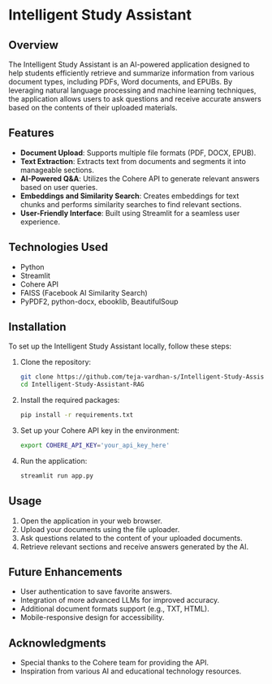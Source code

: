 # Intelligent Study Assistant

## Overview

The Intelligent Study Assistant is an AI-powered application designed to help students efficiently retrieve and summarize information from various document types, including PDFs, Word documents, and EPUBs. By leveraging natural language processing and machine learning techniques, the application allows users to ask questions and receive accurate answers based on the contents of their uploaded materials.

## Features

- **Document Upload**: Supports multiple file formats (PDF, DOCX, EPUB).
- **Text Extraction**: Extracts text from documents and segments it into manageable sections.
- **AI-Powered Q&A**: Utilizes the Cohere API to generate relevant answers based on user queries.
- **Embeddings and Similarity Search**: Creates embeddings for text chunks and performs similarity searches to find relevant sections.
- **User-Friendly Interface**: Built using Streamlit for a seamless user experience.

## Technologies Used

- Python
- Streamlit
- Cohere API
- FAISS (Facebook AI Similarity Search)
- PyPDF2, python-docx, ebooklib, BeautifulSoup

## Installation

To set up the Intelligent Study Assistant locally, follow these steps:

1. Clone the repository:

   ```bash
   git clone https://github.com/teja-vardhan-s/Intelligent-Study-Assistant-RAG.git
   cd Intelligent-Study-Assistant-RAG
   ```

2. Install the required packages:

   ```bash
   pip install -r requirements.txt
   ```

3. Set up your Cohere API key in the environment:

   ```bash
   export COHERE_API_KEY='your_api_key_here'
   ```

4. Run the application:
   ```bash
   streamlit run app.py
   ```

## Usage

1. Open the application in your web browser.
2. Upload your documents using the file uploader.
3. Ask questions related to the content of your uploaded documents.
4. Retrieve relevant sections and receive answers generated by the AI.

## Future Enhancements

- User authentication to save favorite answers.
- Integration of more advanced LLMs for improved accuracy.
- Additional document formats support (e.g., TXT, HTML).
- Mobile-responsive design for accessibility.

## Acknowledgments

- Special thanks to the Cohere team for providing the API.
- Inspiration from various AI and educational technology resources.
